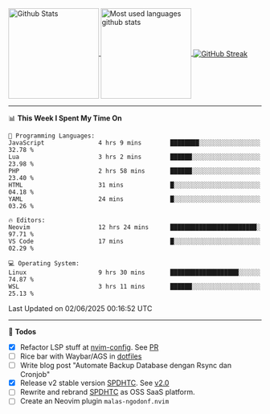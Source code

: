 <a href="https://github.com/anuraghazra/github-readme-stats">
  <img 
        height=180
        align="center" 
        src="https://github-readme-stats.vercel.app/api?username=rizkyilhampra&rank_icon=github&show_icons=true&theme=catppuccin_mocha&hide_border=true&include_all_commits=true&count_private=true&card_width=270" 
        alt="Github Stats" 
    />
</a>
<a href="https://github.com/anuraghazra/github-readme-stats">
  <img 
        height=180
        align="center" 
        src="https://github-readme-stats.vercel.app/api/top-langs/?username=rizkyilhampra&layout=compact&theme=catppuccin_mocha&hide_border=true&langs_count=8" 
        alt="Most used languages github stats" 
    />
</a>
<a href="https://git.io/streak-stats"><img src="https://streak-stats.demolab.com?user=rizkyilhampra&theme=catppuccin-mocha&hide_border=true" align="center" alt="GitHub Streak" /></a>

---

<!--START_SECTION:waka-->
📊 **This Week I Spent My Time On** 

```text
💬 Programming Languages: 
JavaScript               4 hrs 9 mins        ████████░░░░░░░░░░░░░░░░░   32.78 % 
Lua                      3 hrs 2 mins        ██████░░░░░░░░░░░░░░░░░░░   23.98 % 
PHP                      2 hrs 58 mins       ██████░░░░░░░░░░░░░░░░░░░   23.40 % 
HTML                     31 mins             █░░░░░░░░░░░░░░░░░░░░░░░░   04.18 % 
YAML                     24 mins             █░░░░░░░░░░░░░░░░░░░░░░░░   03.26 % 

🔥 Editors: 
Neovim                   12 hrs 24 mins      ████████████████████████░   97.71 % 
VS Code                  17 mins             █░░░░░░░░░░░░░░░░░░░░░░░░   02.29 % 

💻 Operating System: 
Linux                    9 hrs 30 mins       ███████████████████░░░░░░   74.87 % 
WSL                      3 hrs 11 mins       ██████░░░░░░░░░░░░░░░░░░░   25.13 % 
```


 Last Updated on 02/06/2025 00:16:52 UTC
<!--END_SECTION:waka-->

---

📒 **Todos**
<br>
- [x] Refactor LSP stuff at [nvim-config](https://github.com/rizkyilhampra/nvim-config). See [PR](https://github.com/rizkyilhampra/nvim-config/pull/9)
- [ ] Rice bar with Waybar/AGS in [dotfiles](https://github.com/rizkyilhampra/dotfiles)
- [ ] Write blog post "Automate Backup Database dengan Rsync dan Cronjob"
- [x] Release v2 stable version [SPDHTC](https://github.com/rizkyilhampra/spdhtc). See [v2.0](https://github.com/rizkyilhampra/spdhtc/releases/tag/v2.0)
- [ ] Rewrite and rebrand [SPDHTC](https://github.com/rizkyilhampra/spdhtc) as OSS SaaS platform.
- [ ] Create an Neovim plugin `malas-ngodonf.nvim`

